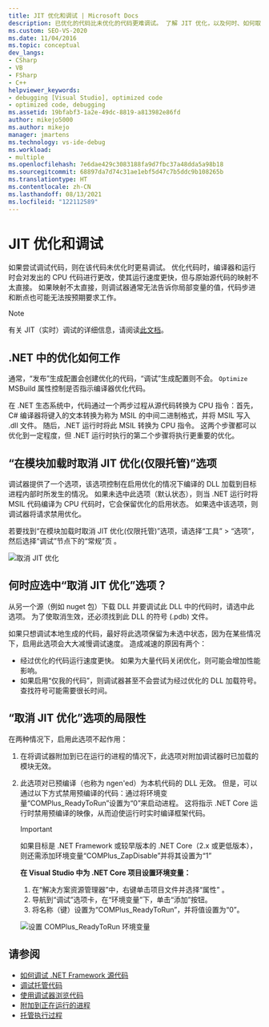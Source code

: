 ```yaml
---
title: JIT 优化和调试 | Microsoft Docs
description: 已优化的代码比未优化的代码更难调试。 了解 JIT 优化，以及何时、如何取消该优化。
ms.custom: SEO-VS-2020
ms.date: 11/04/2016
ms.topic: conceptual
dev_langs:
- CSharp
- VB
- FSharp
- C++
helpviewer_keywords:
- debugging [Visual Studio], optimized code
- optimized code, debugging
ms.assetid: 19bfabf3-1a2e-49dc-8819-a813982e86fd
author: mikejo5000
ms.author: mikejo
manager: jmartens
ms.technology: vs-ide-debug
ms.workload:
- multiple
ms.openlocfilehash: 7e6dae429c3083188fa9d7fbc37a48dda5a98b18
ms.sourcegitcommit: 68897da7d74c31ae1ebf5d47c7b5ddc9b108265b
ms.translationtype: HT
ms.contentlocale: zh-CN
ms.lasthandoff: 08/13/2021
ms.locfileid: "122112589"
---
```

# <a name="jit-optimization-and-debugging"></a>JIT 优化和调试
如果尝试调试代码，则在该代码未优化时更易调试。 优化代码时，编译器和运行时会对发出的 CPU 代码进行更改，使其运行速度更快，但与原始源代码的映射不太直接。 如果映射不太直接，则调试器通常无法告诉你局部变量的值，代码步进和断点也可能无法按预期要求工作。

> [!NOTE]
> 有关 JIT（实时）调试的详细信息，请阅读[此文档](../debugger/debug-using-the-just-in-time-debugger.md)。

## <a name="how-optimizations-work-in-net"></a>.NET 中的优化如何工作 
通常，“发布”生成配置会创建优化的代码，“调试”生成配置则不会。 `Optimize` MSBuild 属性控制是否指示编译器优化代码。

在 .NET 生态系统中，代码通过一个两步过程从源代码转换为 CPU 指令：首先，C# 编译器将键入的文本转换为称为 MSIL 的中间二进制格式，并将 MSIL 写入 .dll 文件。 随后，.NET 运行时将此 MSIL 转换为 CPU 指令。 这两个步骤都可以优化到一定程度，但 .NET 运行时执行的第二个步骤将执行更重要的优化。

## <a name="the-suppress-jit-optimization-on-module-load-managed-only-option"></a>“在模块加载时取消 JIT 优化(仅限托管)”选项
调试器提供了一个选项，该选项控制在启用优化的情况下编译的 DLL 加载到目标进程内部时所发生的情况。 如果未选中此选项（默认状态），则当 .NET 运行时将 MSIL 代码编译为 CPU 代码时，它会保留优化的启用状态。 如果选中该选项，则调试器将请求禁用优化。

若要找到“在模块加载时取消 JIT 优化(仅限托管)”选项，请选择“工具” > “选项”，然后选择“调试”节点下的“常规”页 。

![取消 JIT 优化](../debugger/media/suppress-jit-tool-options.png "取消 JIT 优化")

## <a name="when-should-you-check-the-suppress-jit-optimization-option"></a>何时应选中“取消 JIT 优化”选项？
从另一个源（例如 nuget 包）下载 DLL 并要​​调试此 DLL 中的代码时，请选中此选项。 为了使取消生效，还必须找到此 DLL 的符号 (.pdb) 文件。

如果只想调试本地生成的代码，最好将此选项保留为未选中状态，因为在某些情况下，启用此选项会大大减慢调试速度。 造成减速的原因有两个：

* 经过优化的代码运行速度更快。 如果为大量代码关闭优化，则可能会增加性能影响。
* 如果启用“仅我的代码”，则调试器甚至不会尝试为经过优化的 DLL 加载符号。 查找符号可能需要很长时间。

## <a name="limitations-of-the-suppress-jit-optimization-option"></a>“取消 JIT 优化”选项的局限性 
在两种情况下，启用此选项不起作用：

1. 在将调试器附加到已在运行的进程的情况下，此选项对附加调试器时已加载的模块无效。
2. 此选项对已预编译（也称为 ngen'ed）为本机代码的 DLL 无效。 但是，可以通过以下方式禁用预编译的代码：通过将环境变量“COMPlus_ReadyToRun”设置为“0”来启动进程。 这将指示 .NET Core 运行时禁用预编译的映像，从而迫使运行时实时编译框架代码。 

    > [!IMPORTANT]
    > 如果目标是 .NET Framework 或较早版本的 .NET Core（2.x 或更低版本），则还需添加环境变量“COMPlus_ZapDisable”并将其设置为“1”

    **在 Visual Studio 中为 .NET Core 项目设置环境变量：**
    1. 在“解决方案资源管理器”中，右键单击项目文件并选择“属性” 。
    2. 导航到“调试”选项卡，在“环境变量”下，单击“添加”按钮。
    3. 将名称（键）设置为“COMPlus_ReadyToRun”，并将值设置为“0”。

    ![设置 COMPlus_ReadyToRun 环境变量](../debugger/media/environment-variables-debug-menu.png "设置 COMPlus_ReadyToRun 环境变量")

## <a name="see-also"></a>请参阅
- [如何调试 .NET Framework 源代码](../debugger/how-to-debug-dotnet-framework-source.md)
- [调试托管代码](../debugger/debugging-managed-code.md)
- [使用调试器浏览代码](../debugger/navigating-through-code-with-the-debugger.md)
- [附加到正在运行的进程](../debugger/attach-to-running-processes-with-the-visual-studio-debugger.md)
- [托管执行过程](/dotnet/standard/managed-execution-process)
